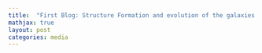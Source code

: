 ```yaml
---
title:  "First Blog: Structure Formation and evolution of the galaxies "
mathjax: true
layout: post
categories: media
---
```


